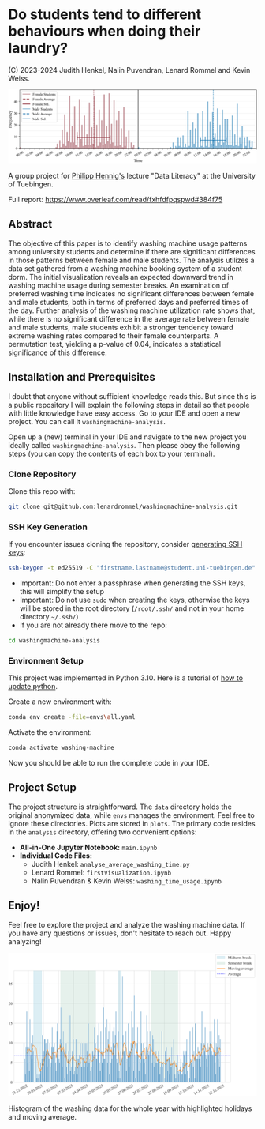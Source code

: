 # Do students tend to different behaviours when doing their laundry?
(C) 2023-2024 Judith Henkel, Nalin Puvendran, Lenard Rommel and Kevin Weiss.


![Alt text](https://github.com/lenardrommel/washingmachine-analysis/blob/main/plots/averaged_distribution.png)

A group project for [Philipp Hennig's](https://uni-tuebingen.de/fakultaeten/mathematisch-naturwissenschaftliche-fakultaet/fachbereiche/informatik/lehrstuehle/methoden-des-maschinellen-lernens/personen/philipp-hennig/) lecture "Data Literacy" at the University of Tuebingen.

Full report: https://www.overleaf.com/read/fxhfdfpqspwd#384f75

## Abstract
The objective of this paper is to identify washing machine usage patterns among university students and determine if there are significant differences in those patterns between female and male students. The analysis utilizes a data set gathered from a washing machine booking system of a student dorm.
The initial visualization reveals an expected downward trend in washing machine usage during semester breaks.
An examination of preferred washing time indicates no significant differences between female and male students, both in terms of preferred days and preferred times of the day.
Further analysis of the washing machine utilization rate shows that, while there is no significant difference in the average rate between female and male students, male students exhibit a stronger tendency toward extreme washing rates compared to their female counterparts. A permutation test, yielding a p-value of 0.04, indicates a statistical significance of this difference.

## Installation and Prerequisites
I doubt that anyone without sufficient knowledge reads this. 
But since this is a public repository I will explain the following steps in detail so that people with little knowledge have easy access.
Go to your IDE and open a new project. You can call it `washingmachine-analysis`.

Open up a (new) terminal in your IDE and navigate to the new project you ideally called `washingmachine-analysis`.
Then please obey the following steps (you can copy the contents of each box to your terminal). 

### Clone Repository
Clone this repo with:
```bash
git clone git@github.com:lenardrommel/washingmachine-analysis.git
```
### SSH Key Generation
If you encounter issues cloning the repository, consider [generating SSH keys](https://kinsta.com/blog/generate-ssh-key/):
```bash
ssh-keygen -t ed25519 -C "firstname.lastname@student.uni-tuebingen.de"
```
- Important: Do not enter a passphrase when generating the SSH keys, this will simplify the setup
- Important: Do not use `sudo` when creating the keys, otherwise the keys will be stored in the root directory (`/root/.ssh/` and not in your home directory `~/.ssh/`)
- If you are not already there move to the repo: 
```bash
cd washingmachine-analysis
```

### Environment Setup
This project was implemented in Python 3.10. Here is a tutorial of [how to update python](https://ioflood.com/blog/update-python-step-by-step-guide/).

Create a new environment with:
```bash
conda env create -file=envs\all.yaml
```
Activate the environment:
```bash
conda activate washing-machine
```

Now you should be able to run the complete code in your IDE.


## Project Setup
The project structure is straightforward. The `data` directory holds the original anonymized data, 
while `envs` manages the environment. Feel free to ignore these directories.
Plots are stored in `plots`. The primary code resides in the `analysis` directory, offering two convenient options:
- **All-in-One Jupyter Notebook:** `main.ipynb`
- **Individual Code Files:**
  - Judith Henkel: `analyse_average_washing_time.py`
  - Lenard Rommel: `firstVisualization.ipynb`
  - Nalin Puvendran & Kevin Weiss: `washing_time_usage.ipynb`

## Enjoy!
Feel free to explore the project and analyze the washing machine data. If you have any questions or issues, don't hesitate to reach out. Happy analyzing!


![Alt text](https://github.com/lenardrommel/washingmachine-analysis/blob/main/plots/data-for-year.png)

Histogram of the washing data for the whole year with highlighted holidays and moving average.
